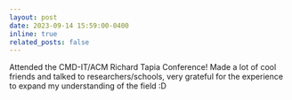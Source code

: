 ```yaml
---
layout: post
date: 2023-09-14 15:59:00-0400
inline: true
related_posts: false
---
```


Attended the CMD-IT/ACM Richard Tapia Conference! Made a lot of cool friends and talked to researchers/schools, very grateful for the experience to expand my understanding of the field :D